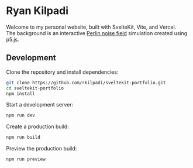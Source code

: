 # Ryan Kilpadi

Welcome to my personal website, built with SvelteKit, Vite, and Vercel.  
The background is an interactive [Perlin noise field](https://en.wikipedia.org/wiki/Perlin_noise) simulation created using p5.js.

## Development

Clone the repository and install dependencies:

```bash
git clone https://github.com/rkilpadi/sveltekit-portfolio.git
cd sveltekit-portfolio
npm install
```

Start a development server:
```bash
npm run dev
```

Create a production build:
```bash
npm run build
```

Preview the production build:
```bash
npm run preview
```
